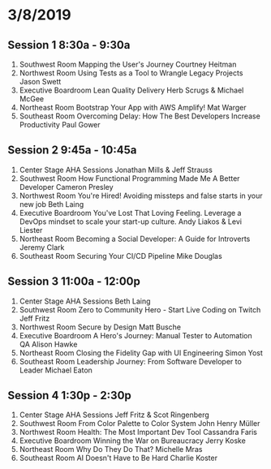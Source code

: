 # 3/8/2019



## Session 1 8:30a - 9:30a

1. Southwest Room Mapping the User's Journey Courtney Heitman
2. Northwest Room Using Tests as a Tool to Wrangle Legacy Projects Jason Swett
3. Executive Boardroom Lean Quality Delivery Herb Scrugs & Michael McGee 
4. Northeast Room Bootstrap Your App with AWS Amplify!  Mat Warger
5. Southeast Room Overcoming Delay: How The Best Developers Increase Productivity Paul Gower


## Session 2 9:45a - 10:45a

1. Center Stage AHA Sessions Jonathan Mills & Jeff Strauss
1. Southwest Room How Functional Programming Made Me A Better Developer Cameron Presley
2. Northwest Room You're Hired! Avoiding missteps and false starts in your new job Beth Laing
3. Executive Boardroom You've Lost That Loving Feeling. Leverage a DevOps mindset to scale your start-up culture.  Andy Liakos & Levi Liester
4. Northeast Room Becoming a Social Developer: A Guide for Introverts Jeremy Clark
5. Southeast Room Securing Your CI/CD Pipeline Mike Douglas


## Session 3 11:00a - 12:00p

1. Center Stage AHA Sessions Beth Laing
1. Southwest Room Zero to Community Hero - Start Live Coding on Twitch Jeff Fritz
2. Northwest Room Secure by Design Matt Busche
3. Executive Boardroom A Hero's Journey: Manual Tester to Automation QA Alison Hawke
4. Northeast Room Closing the Fidelity Gap with UI Engineering Simon Yost
5. Southeast Room Leadership Journey: From Software Developer to Leader Michael Eaton



## Session 4 1:30p - 2:30p

1. Center Stage AHA Sessions Jeff Fritz & Scot Ringenberg
1. Southwest Room From Color Palette to Color System John Henry Müller
2. Northwest Room Health: The Most Important Dev Tool Cassandra Faris
3. Executive Boardroom Winning the War on Bureaucracy Jerry Koske
4. Northeast Room Why Do They Do That?  Michelle Mras
5. Southeast Room AI Doesn't Have to Be Hard Charlie Koster




